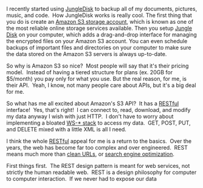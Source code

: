 I recently started using <a href="http://www.jungledisk.com/">JungleDisk</a> to backup all of my documents, pictures, music, and code.  How JungleDisk works is really cool. The first thing that you do is create an <a href="http://www.amazon.com/gp/browse.html?node=16427261">Amazon S3 storage account</a>, which is known as one of the most reliable online storage services available. Then you setup <a href="http://www.jungledisk.com/">Jungle Disk</a> on your computer, which adds a drag-and-drop interface for managing the encrypted files on your Amazon S3 account. You can even schedule backups of important files and directories on your computer to make sure the data stored on the Amazon S3 servers is always up-to-date.

So why is Amazon S3 so nice?  Most people will say that it's their pricing model.  Instead of having a tiered structure for plans (ex. 20GB for $5/month) you pay only for what you use. But the real reason, for me, is their API.  Yeah, I know, not many people care about APIs, but it's a big deal for me.

So what has me all excited about Amazon's S3 API?  It has a <a href="http://en.wikipedia.org/wiki/Representational_State_Transfer">RESTful </a>interface!  Yes, that's right!  I can connect to, read, download, and modify my data anyway I wish with just HTTP.  I don't have to worry about implementing a bloated <a href="http://en.wikipedia.org/wiki/Web_service#Additional_specifications.2C_WS-.2A">WS-* stack</a> to access my data.  GET, POST, PUT, and DELETE mixed with a little XML is all I need.

I think the whole <a href="http://en.wikipedia.org/wiki/Representational_State_Transfer">RESTful</a> appeal for me is a return to the basics.  Over the years, the web has become far too complex and over engineered.  REST means much more than <a href="http://www.itcrossing.com/Blog/tabid/103/EntryID/79/Default.aspx">clean URLs</a>, or <a href="http://www.itcrossing.com/Blog/tabid/103/EntryID/79/Default.aspx">search engine optimization</a>.

First things first.  The REST design pattern is meant for web services, not strictly the human readable web.  REST is a design philosophy for computer to computer interaction.  If we never had to expose our data